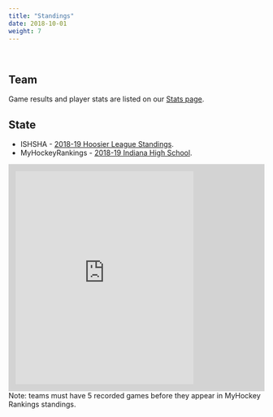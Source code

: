 ```yaml
---
title: "Standings"
date: 2018-10-01
weight: 7
---
```

<div class="sponsorcontainer">
  <a id="standings-a1" href="#"><img id="standings-s1" class="image sponsor"></a>
  <a id="standings-a2" href="#"><img id="standings-s2" class="image sponsor"></a>
</div>

Team
----
Game results and player stats are listed on our [Stats page](#stats).

State
-----
* ISHSHA - [2018-19 Hoosier League Standings](https://www.ishsha.com/standings/show/4147684?subseason=509695).
* MyHockeyRankings - [2018-19 Indiana High School](https://myhockeyrankings.com/rank.php?y=2018&a=4&v=768&g=0).
<div style="margin-top: 1em; background-color: lightgray; padding: 1em;">
     <iframe src="https://myhockeyrankings.com/embed.php?v=768&y=2018" width="350" height="420" frameborder="0"></iframe>
</div>
Note: teams must have 5 recorded games before they appear in MyHockey Rankings standings.
